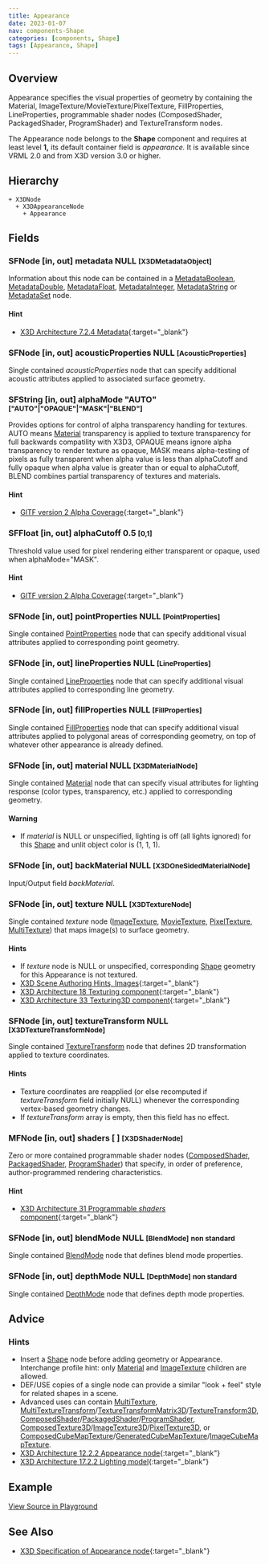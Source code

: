 ```yaml
---
title: Appearance
date: 2023-01-07
nav: components-Shape
categories: [components, Shape]
tags: [Appearance, Shape]
---
```

<style>
.post h3 {
  word-spacing: 0.2em;
}
</style>

## Overview

Appearance specifies the visual properties of geometry by containing the Material, ImageTexture/MovieTexture/PixelTexture, FillProperties, LineProperties, programmable shader nodes (ComposedShader, PackagedShader, ProgramShader) and TextureTransform nodes.

The Appearance node belongs to the **Shape** component and requires at least level **1,** its default container field is *appearance.* It is available since VRML 2.0 and from X3D version 3.0 or higher.

## Hierarchy

```
+ X3DNode
  + X3DAppearanceNode
    + Appearance
```

## Fields

### SFNode [in, out] **metadata** NULL <small>[X3DMetadataObject]</small>

Information about this node can be contained in a [MetadataBoolean](/x_ite/components/core/metadataboolean/), [MetadataDouble](/x_ite/components/core/metadatadouble/), [MetadataFloat](/x_ite/components/core/metadatafloat/), [MetadataInteger](/x_ite/components/core/metadatainteger/), [MetadataString](/x_ite/components/core/metadatastring/) or [MetadataSet](/x_ite/components/core/metadataset/) node.

#### Hint

- [X3D Architecture 7.2.4 Metadata](https://www.web3d.org/specifications/X3Dv4Draft/ISO-IEC19775-1v4-IS.proof//Part01/components/core.html#Metadata){:target="_blank"}

### SFNode [in, out] **acousticProperties** NULL <small>[AcousticProperties]</small>

Single contained *acousticProperties* node that can specify additional acoustic attributes applied to associated surface geometry.

### SFString [in, out] **alphaMode** "AUTO" <small>["AUTO"|"OPAQUE"|"MASK"|"BLEND"]</small>

Provides options for control of alpha transparency handling for textures. AUTO means [Material](/x_ite/components/shape/material/) transparency is applied to texture transparency for full backwards compatility with X3D3, OPAQUE means ignore alpha transparency to render texture as opaque, MASK means alpha-testing of pixels as fully transparent when alpha value is less than alphaCutoff and fully opaque when alpha value is greater than or equal to alphaCutoff, BLEND combines partial transparency of textures and materials.

#### Hint

- [GlTF version 2 Alpha Coverage](https://www.khronos.org/registry/glTF/specs/2.0/glTF-2.0.html#alpha-coverage){:target="_blank"}

### SFFloat [in, out] **alphaCutoff** 0.5 <small>[0,1]</small>

Threshold value used for pixel rendering either transparent or opaque, used when alphaMode="MASK".

#### Hint

- [GlTF version 2 Alpha Coverage](https://www.khronos.org/registry/glTF/specs/2.0/glTF-2.0.html#alpha-coverage){:target="_blank"}

### SFNode [in, out] **pointProperties** NULL <small>[PointProperties]</small>

Single contained [PointProperties](/x_ite/components/shape/pointproperties/) node that can specify additional visual attributes applied to corresponding point geometry.

### SFNode [in, out] **lineProperties** NULL <small>[LineProperties]</small>

Single contained [LineProperties](/x_ite/components/shape/lineproperties/) node that can specify additional visual attributes applied to corresponding line geometry.

### SFNode [in, out] **fillProperties** NULL <small>[FillProperties]</small>

Single contained [FillProperties](/x_ite/components/shape/fillproperties/) node that can specify additional visual attributes applied to polygonal areas of corresponding geometry, on top of whatever other appearance is already defined.

### SFNode [in, out] **material** NULL <small>[X3DMaterialNode]</small>

Single contained [Material](/x_ite/components/shape/material/) node that can specify visual attributes for lighting response (color types, transparency, etc.) applied to corresponding geometry.

#### Warning

- If *material* is NULL or unspecified, lighting is off (all lights ignored) for this [Shape](/x_ite/components/shape/shape/) and unlit object color is (1, 1, 1).

### SFNode [in, out] **backMaterial** NULL <small>[X3DOneSidedMaterialNode]</small>

Input/Output field *backMaterial*.

### SFNode [in, out] **texture** NULL <small>[X3DTextureNode]</small>

Single contained *texture* node ([ImageTexture](/x_ite/components/texturing/imagetexture/), [MovieTexture](/x_ite/components/texturing/movietexture/), [PixelTexture](/x_ite/components/texturing/pixeltexture/), [MultiTexture](/x_ite/components/texturing/multitexture/)) that maps image(s) to surface geometry.

#### Hints

- If *texture* node is NULL or unspecified, corresponding [Shape](/x_ite/components/shape/shape/) geometry for this Appearance is not textured.
- [X3D Scene Authoring Hints, Images](https://www.web3d.org/x3d/content/examples/X3dSceneAuthoringHints.html#Images){:target="_blank"}
- [X3D Architecture 18 Texturing component](https://www.web3d.org/specifications/X3Dv4Draft/ISO-IEC19775-1v4-IS.proof//Part01/components/texturing.html){:target="_blank"}
- [X3D Architecture 33 Texturing3D component](https://www.web3d.org/specifications/X3Dv4Draft/ISO-IEC19775-1v4-IS.proof//Part01/components/texture3D.html){:target="_blank"}

### SFNode [in, out] **textureTransform** NULL <small>[X3DTextureTransformNode]</small>

Single contained [TextureTransform](/x_ite/components/texturing/texturetransform/) node that defines 2D transformation applied to texture coordinates.

#### Hints

- Texture coordinates are reapplied (or else recomputed if *textureTransform* field initially NULL) whenever the corresponding vertex-based geometry changes.
- If *textureTransform* array is empty, then this field has no effect.

### MFNode [in, out] **shaders** [ ] <small>[X3DShaderNode]</small>

Zero or more contained programmable shader nodes ([ComposedShader](/x_ite/components/shaders/composedshader/), [PackagedShader](/x_ite/components/shaders/packagedshader/), [ProgramShader](/x_ite/components/shaders/programshader/)) that specify, in order of preference, author-programmed rendering characteristics.

#### Hint

- [X3D Architecture 31 Programmable *shaders* component](https://www.web3d.org/specifications/X3Dv4Draft/ISO-IEC19775-1v4-IS.proof//Part01/components/*shaders*.html){:target="_blank"}

### SFNode [in, out] **blendMode** NULL <small>[BlendMode]</small> <small class="yellow">non standard</small>

Single contained [BlendMode](../x-ite/blendmode) node that defines blend mode properties.

### SFNode [in, out] **depthMode** NULL <small>[DepthMode]</small> <small class="yellow">non standard</small>

Single contained [DepthMode](../x-ite/depthmode) node that defines depth mode properties.

## Advice

### Hints

- Insert a [Shape](/x_ite/components/shape/shape/) node before adding geometry or Appearance. Interchange profile hint: only [Material](/x_ite/components/shape/material/) and [ImageTexture](/x_ite/components/texturing/imagetexture/) children are allowed.
- DEF/USE copies of a single node can provide a similar "look + feel" style for related shapes in a scene.
- Advanced uses can contain [MultiTexture](/x_ite/components/texturing/multitexture/), [MultiTextureTransform](/x_ite/components/texturing/multitexturetransform/)/[TextureTransformMatrix3D](/x_ite/components/texturing3d/texturetransformmatrix3d/)/[TextureTransform3D](/x_ite/components/texturing3d/texturetransform3d/), [ComposedShader](/x_ite/components/shaders/composedshader/)/[PackagedShader](/x_ite/components/shaders/packagedshader/)/[ProgramShader](/x_ite/components/shaders/programshader/), [ComposedTexture3D](/x_ite/components/texturing3d/composedtexture3d/)/[ImageTexture3D](/x_ite/components/texturing3d/imagetexture3d/)/[PixelTexture3D](/x_ite/components/texturing3d/pixeltexture3d/), or [ComposedCubeMapTexture](/x_ite/components/cubemaptexturing/composedcubemaptexture/)/[GeneratedCubeMapTexture](/x_ite/components/cubemaptexturing/generatedcubemaptexture/)/[ImageCubeMapTexture](/x_ite/components/cubemaptexturing/imagecubemaptexture/).
- [X3D Architecture 12.2.2 Appearance node](https://www.web3d.org/specifications/X3Dv4Draft/ISO-IEC19775-1v4-IS.proof//Part01/components/shape.html#Appearancenode){:target="_blank"}
- [X3D Architecture 17.2.2 Lighting model](https://www.web3d.org/specifications/X3Dv4Draft/ISO-IEC19775-1v4-IS.proof//Part01/components/lighting.html#Lightingmodel){:target="_blank"}

## Example

<x3d-canvas src="https://create3000.github.io/media/examples/Shape/Appearance/Appearance.x3d" update="auto"></x3d-canvas>

[View Source in Playground](/x_ite/playground/?url=https://create3000.github.io/media/examples/Shape/Appearance/Appearance.x3d)

## See Also

- [X3D Specification of Appearance node](https://www.web3d.org/documents/specifications/19775-1/V4.0/Part01/components/shape.html#Appearance){:target="_blank"}
